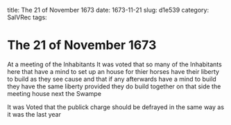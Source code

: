 title: The 21 of November 1673
date: 1673-11-21
slug: d1e539
category: SalVRec
tags: 


<div markdown class="doc" id="d1e539">


# The 21 of November 1673

At a meeting of the Inhabitants It was voted that so many of the Inhabitants here that have a mind to set up an house for thier horses have their liberty to build as they see cause and that if any afterwards have a mind to build they have the same liberty provided they do build together on that side the meeting house next the Swampe

It was Voted that the publick charge should be defrayed in the same way as it was the last year
</div>